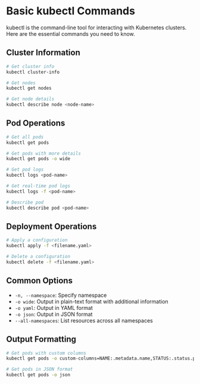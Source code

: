 # Basic kubectl Commands

kubectl is the command-line tool for interacting with Kubernetes clusters. Here are the essential commands you need to know.

## Cluster Information

```bash
# Get cluster info
kubectl cluster-info

# Get nodes
kubectl get nodes

# Get node details
kubectl describe node <node-name>
```

## Pod Operations

```bash
# Get all pods
kubectl get pods

# Get pods with more details
kubectl get pods -o wide

# Get pod logs
kubectl logs <pod-name>

# Get real-time pod logs
kubectl logs -f <pod-name>

# Describe pod
kubectl describe pod <pod-name>
```

## Deployment Operations

```bash
# Apply a configuration
kubectl apply -f <filename.yaml>

# Delete a configuration
kubectl delete -f <filename.yaml>
```

## Common Options

- `-n, --namespace`: Specify namespace
- `-o wide`: Output in plain-text format with additional information
- `-o yaml`: Output in YAML format
- `-o json`: Output in JSON format
- `--all-namespaces`: List resources across all namespaces

## Output Formatting

```bash
# Get pods with custom columns
kubectl get pods -o custom-columns=NAME:.metadata.name,STATUS:.status.phase

# Get pods in JSON format
kubectl get pods -o json
```